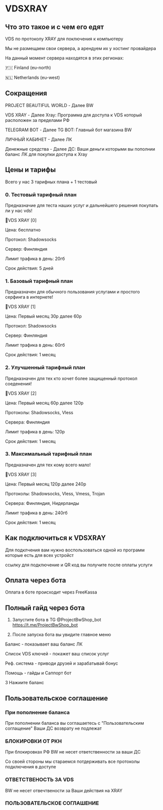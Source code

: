 # VDSXRAY
## Что это такое и с чем его едят

VDS по протоколу XRAY для поключения к компьютеру

Мы не размещаем свои сервера, а арендуем их у
хостинг провайдера 

На данный момент сервера находятся в этих регионах:

🇫🇮 Finland (eu-north)

🇳🇱 Netherlands (eu-west)



## Сокращения

PROJECT BEAUTIFUL WORLD - Далее BW

VDS XRAY - Далее Xray: Программа для доступа 
к VDS который расположен за пределами РФ

TELEGRAM BOT - Далее TG BOT: Главный бот магазина BW

ЛИЧНЫЙ КАБИНЕТ - Далее ЛК

Денежные средства - Далее ДС: Ваши деньги которыми
вы пополнии баланс ЛК для покупки доступа к Xray

## Цены и тарифы

Всего у нас 3 тарифных плана + 1 тестовый

### 0. Тестовый тарифный план

Предназначие для теста наших услуг и дальнейшего
решения покупать ли у нас vds!

🛜VDS XRAY [0]

Цена: бесплатно 

Протокол: Shadowsocks

Сервер: Финляндия

Лимит трафика в день: 20гб

Срок действия: 5 дней

### 1. Базовый тарифный план

Предназначен для обычного пользования услугами
и простого серфинга в интернете!

🛜VDS XRAY [1]

Цена: Первый месяц 30р далее 60р

Протокол: Shadowsocks

Сервер: Финляндия

Лимит трафика в день: 60гб

Срок действия: 1 месяц

### 2. Улучшенный тарифный план

Предназначен для тех кто хочет более защищенный 
протокол соеденения!

🛜VDS XRAY [2]

Цена: Первый месяц 60р далее 120р

Протоколы: Shadowsocks, Vless

Сервера: Финляндия

Лимит трафика в день: 120р

Срок действия: 1 месяц


### 3. Максимальный тарифный план

Предназначен для тех кому всего мало!

🛜VDS XRAY [3]

Цена: Первый месяц 120р далее 240р

Протоколы: Shadowsocks, Vless, Vmess, Trojan

Сервера: Финляндия, Нидерланды

Лимит трафика в день: 240гб

Срок действия: 1 месяц


## Как подключиться к VDSXRAY

Для подклчения вам нужно воспользоваться одной из
программ которые есть для всех устройст

ссылку для подключение и QR код вы получите после 
оплаты услуги

## Оплата через бота

Оплата в боте происходит через FreeKassa

## Полный гайд через бота

1. Запустите бота в TG @ProjectBwShop_bot
https://t.me/ProjectBwShop_bot

2. После запуска бота вы увидите главное меню

Баланс - показывает ваш баланс ЛК

Список VDS ключей - покажет ваш список услуг

Реф. система - приводи друзей и зарабатывай бонус 

Помощь - гайды и Саппорт бот

3 Нажиите баланс


## Пользовательское соглашение 

### При пополнение баланса 

При пополнении баланса вы соглашаетесь с "Пользовательским соглащение"
Ваши ДС возврату не подлежат

### БЛОКИРОВКИ ОТ РКН

При блокировках РФ BW не несет ответственности
за ваши ДС

Со своей стороны мы стараемся потдерживать все 
протоколы подключения в доступе

### ОТВЕТСТВЕНОСТЬ ЗА VDS

BW не несет отвечтвености за Ваши действия на XRAY


### ПОЛЬЗОВАТЕЛЬСКОЕ СОГЛАШЕНИЕ
